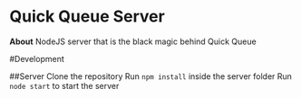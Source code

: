# Quick Queue Server

**About**
NodeJS server that is the black magic behind Quick Queue

#Development

##Server
Clone the repository
Run `npm install` inside the server folder
Run `node start` to start the server

